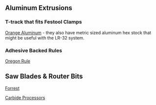 ## Aluminum Extrusions

### T-track that fits Festool Clamps

[Orange Aluminum](https://www.orangealuminum.com/t-tracks-and-framing-systems.html) - they also have metric sized aluminum hex stock that might be useful with the LR-32 system.

### Adhesive Backed Rules

[Oregon Rule](https://oregonrule.com)

## Saw Blades & Router Bits

[Forrest](https://www.forrestblades.com)

[Carbide Processors]()
